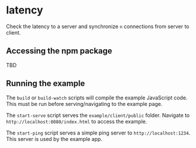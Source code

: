 # latency
Check the latency to a server and synchronize `n` connections from server to client.

## Accessing the npm package
TBD

## Running the example
The `build` or `build-watch` scripts will compile the example JavaScript code. This must be run before serving/navigating to the example page.

The `start-serve` script serves the `example/client/public` folder. Navigate to `http://localhost:8080/index.html` to access the example.

The `start-ping` script serves a simple ping server to `http://localhost:1234`. This server is used by the example app.
